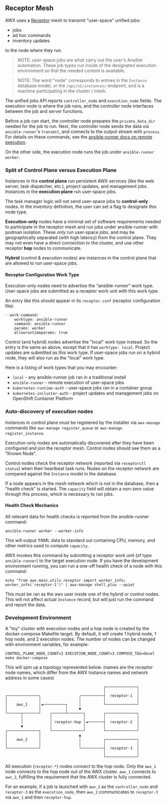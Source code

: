## Receptor Mesh

AWX uses a [Receptor](https://github.com/ansible/receptor) mesh to transmit "user-space" unified jobs:
 - jobs
 - ad hoc commands
 - inventory updates

to the node where they run.

> NOTE: user-space jobs are what carry out the user's Ansible automation. These job types run inside of the designated execution environment so that the needed content is available.

> NOTE: The word "node" corresponds to entries in the `Instance` database model, or the `/api/v2/instances/` endpoint, and is a machine participating in the cluster / mesh.

The unified jobs API reports `controller_node` and `execution_node` fields.
The execution node is where the job runs, and the controller node interfaces between the job and server functions.

Before a job can start, the controller node prepares the `private_data_dir` needed for the job to run.
Next, the controller node sends the data via `ansible-runner`'s `transmit`, and connects to the output stream with `process`.
For details on these commands, see the [ansible-runner docs on remote execution](https://ansible-runner.readthedocs.io/en/latest/remote_jobs.html).

On the other side, the execution node runs the job under `ansible-runner worker`.

### Split of Control Plane versus Execution Plane

Instances in the **control plane** run persistent AWX services (like the web server, task dispatcher, etc.), project updates, and management jobs. Instances in the **execution plane** run user-space jobs.

The task manager logic will not send user-space jobs to **control-only** nodes.
In the inventory definition, the user can set a flag to designate this node type.

**Execution-only** nodes have a minimal set of software requirements needed to participate in the receptor mesh and run jobs under ansible-runner with podman isolation.
These _only_ run user-space jobs, and may be geographically separated (with high latency) from the control plane.
They may not even have a direct connection to the cluster, and use other receptor **hop** nodes to communicate.

**Hybrid** (control & execution nodes) are instances in the control plane that are allowed to run user-space jobs.

#### Receptor Configuration Work Type

Execution-only nodes need to advertise the "ansible-runner" work type.
User-space jobs are submitted as a receptor work unit with this work type.

An entry like this should appear in its `receptor.conf` (receptor configuration file):

```
- work-command:
    worktype: ansible-runner
    command: ansible-runner
    params: worker
    allowruntimeparams: true
```

Control (and hybrid) nodes advertise the "local" work type instead.
So the entry is the same as above, except that it has `worktype: local`.
Project updates are submitted as this work type.
If user-space jobs run on a hybrid node, they will also run as the "local" work type.

Here is a listing of work types that you may encounter:

 - `local` - any ansible-runner job ran in a traditional install
 - `ansible-runner` - remote execution of user-space jobs
 - `kubernetes-runtime-auth` - user-space jobs ran in a container group
 - `kubernetes-incluster-auth` - project updates and management jobs on OpenShift Container Platform

### Auto-discovery of execution nodes

Instances in control plane must be registered by the installer via `awx-manage`
commands like `awx-manage register_queue` or `awx-manage register_instance`.

Execution-only nodes are automatically discovered after they have been configured and join the receptor mesh.
Control nodes should see them as a "Known Node".

Control nodes check the receptor network (reported via `receptorctl status`) when their heartbeat task runs.
Nodes on the receptor network are compared against the `Instance` model in the database.

If a node appears in the mesh network which is not in the database, then a "health check" is started.
The `capacity` field will obtain a non-zero value through this process, which is necessary to run jobs.

#### Health Check Mechanics

All relevant data for health checks is reported from the ansible-runner command:

```
ansible-runner worker --worker-info
```

This will output YAML data to standard out containing CPU, memory, and other metrics used to compute `capacity`.

AWX invokes this command by submitting a receptor work unit (of type `ansible-runner`) to the target execution node.
If you have the development environment running, you can run a one-off health check of a node with this command:

```
echo "from awx.main.utils.receptor import worker_info; worker_info('receptor-1')" | awx-manage shell_plus --quiet
```

This must be ran as the awx user inside one of the hybrid or control nodes.
This will not affect actual `Instance` record, but will just run the command and report the data.

### Development Environment

A "toy" cluster with execution nodes and a hop node is created by the docker-compose Makefile target.
By default, it will create 1 hybrid node, 1 hop node, and 2 execution nodes.
The number of nodes can be changed with environment variables, for example:

```
CONTROL_PLANE_NODE_COUNT=2 EXECUTION_NODE_COUNT=3 COMPOSE_TAG=devel make docker-compose
```

This will spin up a topology represented below.
(names are the receptor node names, which differ from the AWX Instance names and network address in some cases)

```
                                            ┌──────────────┐
                                            │              │
┌──────────────┐                 ┌──────────┤  receptor-1  │
│              │                 │          │              │
│    awx_1     │◄──────────┐     │          └──────────────┘
│              │           │     ▼
└──────┬───────┘    ┌──────┴───────┐        ┌──────────────┐
       │            │              │        │              │
       │            │ receptor-hop │◄───────┤  receptor-2  │
       ▼            │              │        │              │
┌──────────────┐    └──────────────┘        └──────────────┘
│              │                 ▲
│    awx_2     │                 │          ┌──────────────┐
│              │                 │          │              │
└──────────────┘                 └──────────┤  receptor-3  │
                                            │              │
                                            └──────────────┘
```

All execution (`receptor-*`) nodes connect to the hop node.
Only the `awx_1` node connects to the hop node out of the AWX cluster.
`awx_1` connects to `awx_2`, fulfilling the requirement that the AWX cluster is fully connected.

For an example, if a job is launched with `awx_2` as the `controller_node` and `receptor-3` as the `execution_node`,
then `awx_2` communicates to `receptor-3` via `awx_1` and then `receptor-hop`.
